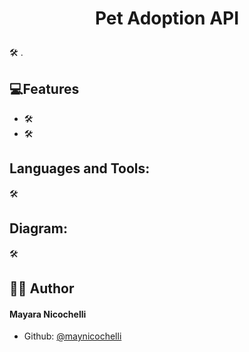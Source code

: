 # <p align="center">Pet Adoption API</p>
  🛠️
.

## 💻Features    
- 🛠️
- 🛠️

## Languages and Tools:
🛠️

## Diagram:
🛠️

## 👩‍💻 Author
#### Mayara Nicochelli
- Github: [@maynicochelli](https://github.com/maynicochelli)
